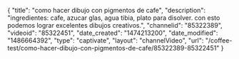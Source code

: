 {
    "title": "como hacer dibujo con pigmentos de cafe",
    "description": "ingredientes: cafe, azucar glas, agua tibia, plato para disolver. con esto podemos lograr excelentes dibujos creativos.",
    "channelid": "85322389",
    "videoid": "85322451",
    "date_created": "1474213200",
    "date_modified": "1486664392",
    "type": "captivate",
    "layout": "channelVideo",
    "url": "\/coffee-test\/como-hacer-dibujo-con-pigmentos-de-cafe\/85322389-85322451"
}